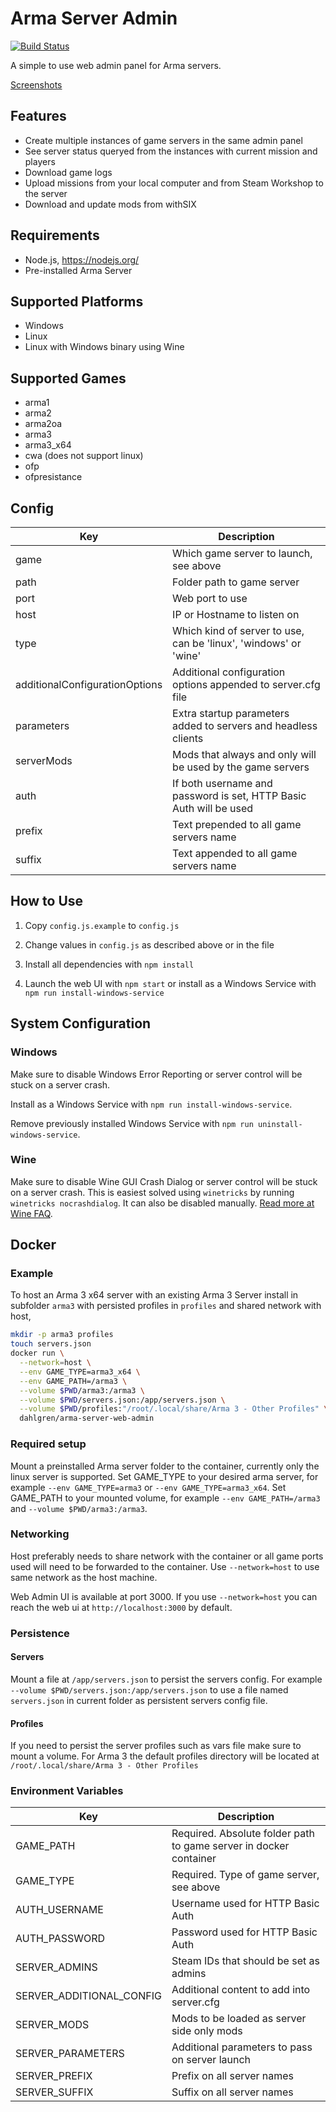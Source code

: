 # Arma Server Admin

[![Build Status](https://travis-ci.org/Dahlgren/arma-server-web-admin.svg?branch=master)](https://travis-ci.org/Dahlgren/arma-server-web-admin)

A simple to use web admin panel for Arma servers.

[Screenshots](http://imgur.com/a/Xod6U)

## Features

- Create multiple instances of game servers in the same admin panel
- See server status queryed from the instances with current mission and players
- Download game logs
- Upload missions from your local computer and from Steam Workshop to the server
- Download and update mods from withSIX

## Requirements

- Node.js, https://nodejs.org/
- Pre-installed Arma Server

## Supported Platforms

- Windows
- Linux
- Linux with Windows binary using Wine

## Supported Games

- arma1
- arma2
- arma2oa
- arma3
- arma3_x64
- cwa (does not support linux)
- ofp
- ofpresistance

## Config

Key | Description
--- | ---
game | Which game server to launch, see above
path | Folder path to game server
port | Web port to use
host | IP or Hostname to listen on
type | Which kind of server to use, can be 'linux', 'windows' or 'wine'
additionalConfigurationOptions | Additional configuration options appended to server.cfg file
parameters | Extra startup parameters added to servers and headless clients
serverMods | Mods that always and only will be used by the game servers
auth | If both username and password is set, HTTP Basic Auth will be used
prefix | Text prepended to all game servers name
suffix | Text appended to all game servers name

## How to Use

1. Copy `config.js.example` to `config.js`

2. Change values in `config.js` as described above or in the file

3. Install all dependencies with `npm install`

4. Launch the web UI with `npm start` or install as a Windows Service with `npm run install-windows-service`

## System Configuration

### Windows

Make sure to disable Windows Error Reporting or server control will be stuck on a server crash.

Install as a Windows Service with `npm run install-windows-service`.

Remove previously installed Windows Service with `npm run uninstall-windows-service`.

### Wine

Make sure to disable Wine GUI Crash Dialog or server control will be stuck on a server crash.
This is easiest solved using `winetricks` by running `winetricks nocrashdialog`.
It can also be disabled manually.
[Read more at Wine FAQ](http://wiki.winehq.org/FAQ#head-c857c433cf9fc1dcd90b8369ef75c325483c91d6).

## Docker

### Example

To host an Arma 3 x64 server with an existing Arma 3 Server install in subfolder `arma3` with persisted profiles in `profiles` and shared network with host,

```sh
mkdir -p arma3 profiles
touch servers.json
docker run \
  --network=host \
  --env GAME_TYPE=arma3_x64 \
  --env GAME_PATH=/arma3 \
  --volume $PWD/arma3:/arma3 \
  --volume $PWD/servers.json:/app/servers.json \
  --volume $PWD/profiles:"/root/.local/share/Arma 3 - Other Profiles" \
  dahlgren/arma-server-web-admin
```

### Required setup

Mount a preinstalled Arma server folder to the container, currently only the linux server is supported.
Set GAME_TYPE to your desired arma server, for example `--env GAME_TYPE=arma3` or `--env GAME_TYPE=arma3_x64`.
Set GAME_PATH to your mounted volume, for example `--env GAME_PATH=/arma3` and `--volume $PWD/arma3:/arma3`.

### Networking
Host preferably needs to share network with the container or all game ports used will need to be forwarded to the container.
Use `--network=host` to use same network as the host machine.

Web Admin UI is available at port 3000.
If you use `--network=host` you can reach the web ui at `http://localhost:3000` by default.

### Persistence

#### Servers

Mount a file at `/app/servers.json` to persist the servers config.
For example `--volume $PWD/servers.json:/app/servers.json` to use a file named `servers.json` in current folder as persistent servers config file.

#### Profiles

If you need to persist the server profiles such as vars file make sure to mount a volume.
For Arma 3 the default profiles directory will be located at `/root/.local/share/Arma 3 - Other Profiles`

### Environment Variables

Key | Description
--- | ---
GAME_PATH | Required. Absolute folder path to game server in docker container
GAME_TYPE | Required. Type of game server, see above
AUTH_USERNAME | Username used for HTTP Basic Auth
AUTH_PASSWORD | Password used for HTTP Basic Auth
SERVER_ADMINS | Steam IDs that should be set as admins
SERVER_ADDITIONAL_CONFIG | Additional content to add into server.cfg
SERVER_MODS | Mods to be loaded as server side only mods
SERVER_PARAMETERS | Additional parameters to pass on server launch
SERVER_PREFIX | Prefix on all server names
SERVER_SUFFIX | Suffix on all server names
